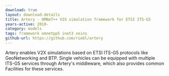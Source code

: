 ```yaml
---
download: true
layout: download-details
title: Artery - OMNeT++ V2X simulation framework for ETSI ITS-G5
years-active: 2010-
category: models
tags: framework omnetpp5 inet3 veins
github-url: https://github.com/riebl/artery
---
```


Artery enables V2X simulations based on ETSI ITS-G5 protocols like GeoNetworking and BTP. 
Single vehicles can be equipped with multiple ITS-G5 services through Artery's middleware, 
which also provides common Facilities for these services.
